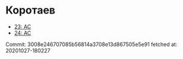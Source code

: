 # Коротаев
- [23: AC](23.md)
- [24: AC](24.md)

Commit: 3008e246707085b56814a3708e13d867505e5e91
 fetched at: 20201027-180227
